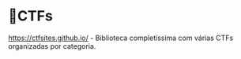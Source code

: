 # 🚩CTFs

https://ctfsites.github.io/ - Biblioteca completíssima com várias CTFs organizadas por categoria.
